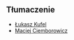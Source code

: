 ## Tłumaczenie

 - [Łukasz Kufel][1]
 - [Maciej Ciemborowicz][2]
 
[1]: http://qfel13.pl
[2]: http://blog.ciemborowicz.pl
